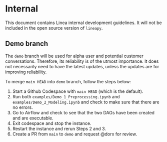 # Internal

This document contains Linea internal development guidelines. It will not be 
included in the open source version of `lineapy`.


## Demo branch
The `demo` branch will be used for alpha user and potential customer 
conversations. Therefore, its reliability is of the utmost importance. 
It does not necessarily need to have the latest updates, unless the updates are
for improving reliability. 

To merge `main HEAD` into `demo` branch, follow the steps below:
1. Start a Github Codespace with `main HEAD` (which is the default). 
2. Run both `examples/Demo_1_Preprocessing.ipynb` and 
`examples/Demo_2_Modeling.ipynb` and check to make sure that there are no errors.
3. Go to Airflow and check to see that the two DAGs have been created and are 
executable. 
4. Exit codespace and stop the instance.
5. Restart the instance and rerun Steps 2 and 3.
6. Create a PR from `main` to `demo` and request @dorx for review.
